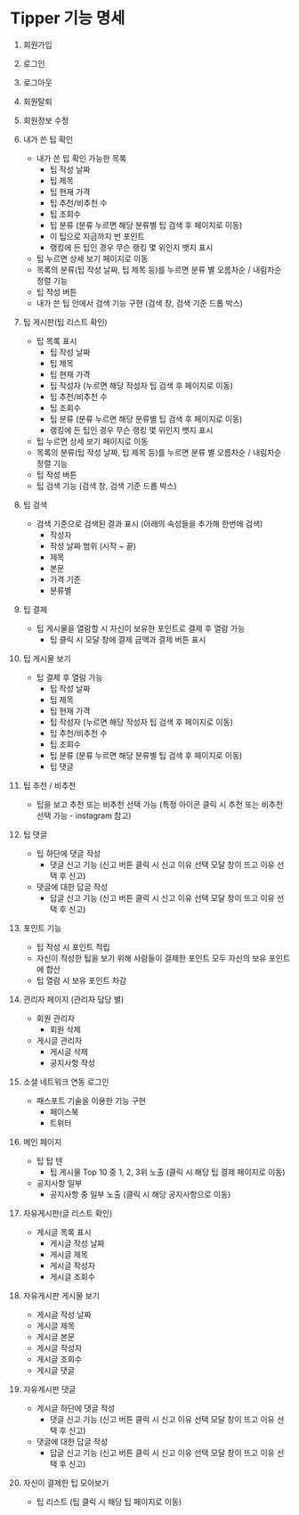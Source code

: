 # Tipper 기능 명세

1. 회원가입
2. 로그인
3. 로그아웃
4. 회원탈퇴
5. 회원정보 수정
6. 내가 쓴 팁 확인
	* 내가 쓴 팁 확인 가능한 목록
		* 팁 작성 날짜
		* 팁 제목
		* 팁 현재 가격
		* 팁 추천/비추천 수
		* 팁 조회수
		* 팁 분류 (분류 누르면 해당 분류별 팁 검색 후 페이지로 이동)
		* 이 팁으로 지금까지 번 포인트
		* 랭킹에 든 팁인 경우 무슨 랭킹 몇 위인지 뱃지 표시
	* 팁 누르면 상세 보기 페이지로 이동
	* 목록의 분류(팁 작성 날짜, 팁 제목 등)를 누르면 분류 별 오름차순 / 내림차순 정렬 기능
	* 팁 작성 버튼
	* 내가 쓴 팁 안에서 검색 기능 구현 (검색 창, 검색 기준 드롭 박스)
7. 팁 게시판(팁 리스트 확인)
	* 팁 목록 표시
		* 팁 작성 날짜
		* 팁 제목
		* 팁 현재 가격
		* 팁 작성자 (누르면 해당 작성자 팁 검색 후 페이지로 이동)
		* 팁 추천/비추천 수
		* 팁 조회수
		* 팁 분류 (분류 누르면 해당 분류별 팁 검색 후 페이지로 이동)
		* 랭킹에 든 팁인 경우 무슨 랭킹 몇 위인지 뱃지 표시
	* 팁 누르면 상세 보기 페이지로 이동
	* 목록의 분류(팁 작성 날짜, 팁 제목 등)를 누르면 분류 별 오름차순 / 내림차순 정렬 기능
	* 팁 작성 버튼
	* 팁 검색 기능 (검색 창, 검색 기준 드롭 박스)
8. 팁 검색
	* 검색 기준으로 검색된 결과 표시 (아래의 속성들을 추가해 한번에 검색)
		* 작성자
		* 작성 날짜 범위 (시작 ~ 끝)
		* 제목
		* 본문
		* 가격 기준
		* 분류별
9. 팁 결제
	* 팁 게시물을 열람할 시 자신이 보유한 포인트로 결제 후 열람 가능
		* 팁 클릭 시 모달 창에 결제 금액과 결제 버튼 표시
10. 팁 게시물 보기
	* 팁 결제 후 열람 가능
		* 팁 작성 날짜
		* 팁 제목
		* 팁 현재 가격
		* 팁 작성자 (누르면 해당 작성자 팁 검색 후 페이지로 이동)
		* 팁 추천/비추천 수
		* 팁 조회수
		* 팁 분류 (분류 누르면 해당 분류별 팁 검색 후 페이지로 이동)
		* 팁 댓글
11. 팁 추천 / 비추천
	* 팁을 보고 추천 또는 비추천 선택 가능 (특정 아이콘 클릭 시 추천 또는 비추천 선택 가능 - instagram 참고)
12. 팁 댓글
	* 팁 하단에 댓글 작성
		* 댓글 신고 기능 (신고 버튼 클릭 시 신고 이유 선택 모달 창이 뜨고 이유 선택 후 신고)
	* 댓글에 대한 답글 작성
		* 답글 신고 기능 (신고 버튼 클릭 시 신고 이유 선택 모달 창이 뜨고 이유 선택 후 신고)

13. 포인트 기능
	* 팁 작성 시 포인트 적립
	* 자신이 작성한 팁을 보기 위해 사람들이 결제한 포인트 모두 자신의 보유 포인트에 합산
	* 팁 열람 시 보유 포인트 차감
14. 관리자 페이지 (관리자 담당 별)
	* 회원 관리자
		* 회원 삭제
	* 게시글 관리자
		* 게시글 삭제
		* 공지사항 작성
15. 소셜 네트워크 연동 로그인
	* 패스포트 기술을 이용한 기능 구현
		* 페이스북
		* 트위터
16. 메인 페이지
	* 팁 탑 텐
		* 팁 게시물 Top 10 중 1, 2, 3위 노출 (클릭 시 해당 팁 결제 페이지로 이동)
	* 공지사항 일부
		* 공지사항 중 일부 노출 (클릭 시 해당 공지사항으로 이동)
17. 자유게시판(글 리스트 확인)
	* 게시글 목록 표시
		* 게시글 작성 날짜
		* 게시글 제목
		* 게시글 작성자
		* 게시글 조회수
18. 자유게시판 게시물 보기
	* 게시글 작성 날짜
	* 게시글 제목
	* 게시글 본문
	* 게시글 작성자
	* 게시글 조회수
	* 게시글 댓글
19. 자유게시판 댓글
	* 게시글 하단에 댓글 작성
		* 댓글 신고 기능 (신고 버튼 클릭 시 신고 이유 선택 모달 창이 뜨고 이유 선택 후 신고)
	* 댓글에 대한 답글 작성
		* 답글 신고 기능 (신고 버튼 클릭 시 신고 이유 선택 모달 창이 뜨고 이유 선택 후 신고)
20. 자신이 결제한 팁 모아보기
	* 팁 리스트 (팁 클릭 시 해당 팁 페이지로 이동)